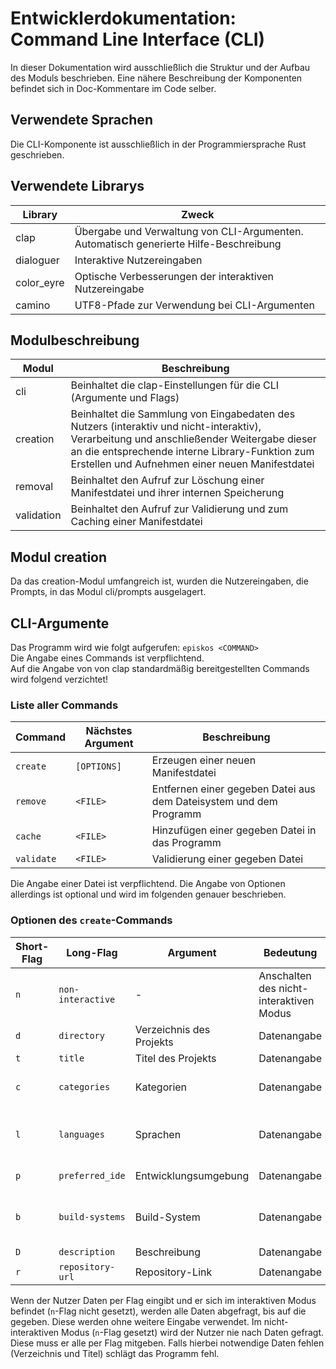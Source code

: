 # Entwicklerdokumentation: Command Line Interface (CLI)
In dieser Dokumentation wird ausschließlich die Struktur und der Aufbau des Moduls beschrieben. Eine nähere Beschreibung der Komponenten befindet sich in Doc-Kommentare im Code selber.

## Verwendete Sprachen
Die CLI-Komponente ist ausschließlich in der Programmiersprache Rust geschrieben.

## Verwendete Librarys
| Library | Zweck |
| ------- | ----- |
| clap    | Übergabe und Verwaltung von CLI-Argumenten. Automatisch generierte Hilfe-Beschreibung |
| dialoguer | Interaktive Nutzereingaben |
| color_eyre | Optische Verbesserungen der interaktiven Nutzereingabe |
| camino | UTF8-Pfade zur Verwendung bei CLI-Argumenten |

## Modulbeschreibung
| Modul      | Beschreibung |
| ---------- | ------------ |
| cli        | Beinhaltet die clap-Einstellungen für die CLI (Argumente und Flags) |
| creation   | Beinhaltet die Sammlung von Eingabedaten des Nutzers (interaktiv und nicht-interaktiv), Verarbeitung und anschließender Weitergabe dieser an die entsprechende interne Library-Funktion zum Erstellen und Aufnehmen einer neuen Manifestdatei |
| removal    | Beinhaltet den Aufruf zur Löschung einer Manifestdatei und ihrer internen Speicherung |
| validation | Beinhaltet den Aufruf zur Validierung und zum Caching einer Manifestdatei |

## Modul creation
Da das creation-Modul umfangreich ist, wurden die Nutzereingaben, die Prompts, in das Modul cli/prompts ausgelagert.

## CLI-Argumente
Das Programm wird wie folgt aufgerufen: `episkos <COMMAND>` \
Die Angabe eines Commands ist verpflichtend. \
Auf die Angabe von von clap standardmäßig bereitgestellten Commands wird folgend verzichtet!
### Liste aller Commands
| Command    | Nächstes Argument | Beschreibung |
| ---------- | ----------------- | ------------ |
| `create`   | `[OPTIONS]`       | Erzeugen einer neuen Manifestdatei |
| `remove`   | `<FILE>`          | Entfernen einer gegeben Datei aus dem Dateisystem und dem Programm |
| `cache`    | `<FILE>`          | Hinzufügen einer gegeben Datei in das Programm |
| `validate` | `<FILE>`          | Validierung einer gegeben Datei |
<!-- -->
Die Angabe einer Datei ist verpflichtend. Die Angabe von Optionen allerdings ist optional und wird im folgenden genauer beschrieben.
### Optionen des `create`-Commands
| Short-Flag | Long-Flag         | Argument | Bedeutung | Syntax |
| ---------- | ----------------- | -------- | --------- | ------ |
| `n`        | `non-interactive` | -                        | Anschalten des nicht-interaktiven Modus |
| `d`        | `directory`       | Verzeichnis des Projekts | Datenangabe | 1 x Pfad |
| `t`        | `title`           | Titel des Projekts       | Datenangabe | 1 x Text |
| `c`        | `categories`      | Kategorien               | Datenangabe | n x Text (Leerzeichen-seperiert) |
| `l`        | `languages`       | Sprachen                 | Datenangabe | n x Text:Version (Leerzeichen-seperiert) |
| `p`        | `preferred_ide`   | Entwicklungsumgebung     | Datenangabe | 1 x Text:Version |
| `b`        | `build-systems`   | Build-System             | Datenangabe | n x Text:Version (Leerzeichen-seperiert) |
| `D`        | `description`     | Beschreibung             | Datenangabe | 1 x Text |
| `r`        | `repository-url`  | Repository-Link          | Datenangabe | 1 x Text |
<!-- -->
Wenn der Nutzer Daten per Flag eingibt und er sich im interaktiven Modus befindet (`n`-Flag nicht gesetzt), werden alle Daten abgefragt, bis auf die gegeben. Diese werden ohne weitere Eingabe verwendet. Im nicht-interaktiven Modus (`n`-Flag gesetzt) wird der Nutzer nie nach Daten gefragt. Diese muss er alle per Flag mitgeben. Falls hierbei notwendige Daten fehlen (Verzeichnis und Titel) schlägt das Programm fehl.
